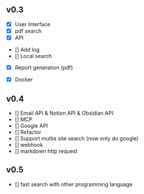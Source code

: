 ## v0.3 
- [x] User Interface
- [x] pdf search
- [x] API
- [] Add log
- [] Local search
- [x] Report generation (pdf)
- [x] Docker


## v0.4
- [] Email API & Notion API & Obsidian API
- [] MCP 
- [] Google API 
- [] Refactor
- [] Support multie site search (now only do google)
- [] webhook
- [] markdown http request 

## v0.5
- [] fast search with other programming language

